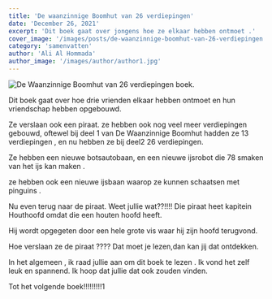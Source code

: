 ```yaml
---
title: 'De waanzinnige Boomhut van 26 verdiepingen'
date: 'December 26, 2021'
excerpt: 'Dit boek gaat over jongens hoe ze elkaar hebben ontmoet .'
cover_image: '/images/posts/de-waanzinnige-boomhut-van-26-verdiepingen.jpg'
category: 'samenvatten'
author: 'Ali Al Hommada'
author_image: '/images/author/author1.jpg'
---
```

![De Waanzinnige Boomhut van 26 verdiepingen boek.](de-waanzinnige-boomhut-van-26-verdiepingen.jpeg "De Waanzinnige Boomhut van 26 verdiepingen boek.")


Dit boek gaat over hoe drie vrienden elkaar hebben ontmoet en hun vriendschap hebben opgebouwd.

Ze verslaan ook een piraat. ze hebben ook nog veel meer verdiepingen gebouwd, oftewel bij deel 1 van De Waanzinnige Boomhut hadden ze 13 verdiepingen , en nu hebben ze bij deel2  26 verdiepingen.

Ze hebben een nieuwe botsautobaan, en een nieuwe ijsrobot die 78 smaken  van het ijs kan maken .

ze hebben ook een nieuwe ijsbaan waarop ze kunnen schaatsen met pinguins .

Nu even terug naar de piraat. Weet jullie wat??!!!! Die piraat heet kapitein Houthoofd omdat die een houten hoofd heeft.

Hij wordt opgegeten door een hele grote vis waar hij zijn hoofd terugvond.

  Hoe verslaan ze de piraat ???? Dat moet je lezen,dan kan jij dat ontdekken.

In het algemeen , ik raad jullie aan om dit boek te lezen . Ik vond het zelf leuk en spannend. Ik hoop dat jullie dat ook zouden vinden.

Tot het volgende boek!!!!!!!!!1